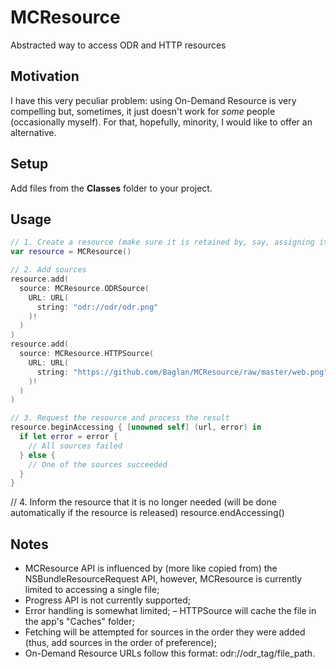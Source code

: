 # MCResource

Abstracted way to access ODR and HTTP resources

## Motivation

I have this very peculiar problem: using On-Demand Resource is very compelling but, sometimes, it just doesn't work for *some* people (occasionally myself). For that, hopefully, minority, I would like to offer an alternative.

## Setup

Add files from the __Classes__ folder to your project.

## Usage

```Swift
// 1. Create a resource (make sure it is retained by, say, assigning it to an instance variable)
var resource = MCResource()

// 2. Add sources
resource.add(
  source: MCResource.ODRSource(
    URL: URL(
      string: "odr://odr/odr.png"
    )!
  )
)
resource.add(
  source: MCResource.HTTPSource(
    URL: URL(
      string: "https://github.com/Baglan/MCResource/raw/master/web.png"
    )!
  )
)

// 3. Request the resource and process the result
resource.beginAccessing { [unowned self] (url, error) in
  if let error = error {
    // All sources failed
  } else {
    // One of the sources succeeded
  }
}
```

// 4. Inform the resource that it is no longer needed (will be done automatically if the resource is released)
resource.endAccessing()
  
## Notes

- MCResource API is influenced by (more like copied from) the NSBundleResourceRequest API, however, MCResource is currently limited to accessing a single file;
- Progress API is not currently supported;
- Error handling is somewhat limited;
– HTTPSource will cache the file in the app's "Caches" folder;
- Fetching will be attempted for sources in the order they were added (thus, add sources in the order of preference);
- On-Demand Resource URLs follow this format: odr://odr_tag/file_path.
